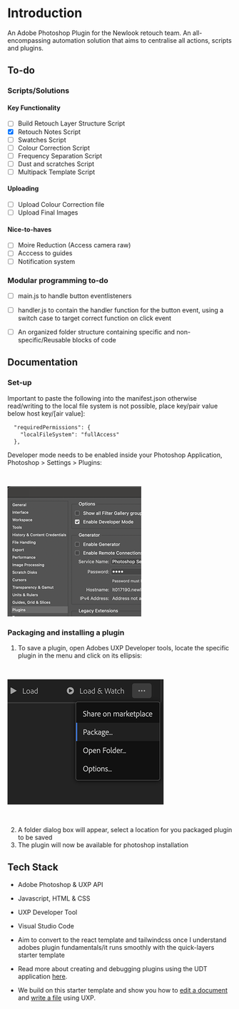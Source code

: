 # Introduction

An Adobe Photoshop Plugin for the Newlook retouch team. An all-encompassing automation solution that aims to centralise all actions, scripts and plugins.

## To-do

### Scripts/Solutions

#### Key Functionality 
- [ ] Build Retouch Layer Structure Script
- [x] Retouch Notes Script
- [ ] Swatches Script 
- [ ] Colour Correction Script
- [ ] Frequency Separation Script
- [ ] Dust and scratches Script
- [ ] Multipack Template Script

#### Uploading
- [ ] Upload Colour Correction file
- [ ] Upload Final Images 

#### Nice-to-haves
- [ ] Moire Reduction (Access camera raw)
- [ ] Acccess to guides
- [ ] Notification system

### Modular programming to-do

- [ ] main.js to handle button eventlisteners 
- [ ] handler.js  to contain the handler function for the button event, using a switch case to target correct function on click event 
- [ ] An organized folder structure containing specific and non-specific/Reusable blocks of code


## Documentation

### Set-up

Important to paste the following into the manifest.json otherwise read/writing to the local file system is not possible, place key/pair value below host key/[air value]:

```
  "requiredPermissions": {
    "localFileSystem": "fullAccess"
  },  

```

Developer mode needs to be enabled inside your Photoshop Application, Photoshop > Settings > Plugins:

</br>

![Developer Mode Enabled](/assets/documention/dev.png)

### Packaging and installing a plugin 

1. To save a plugin, open Adobes UXP Developer tools, locate the specific plugin in the menu and click on its ellipsis:

</br>

![Save/Package a plugin](/assets/documention/package.png)

</br>

2. A folder dialog box will appear, select a location for you packaged plugin to be saved
3. The plugin will now be available for photoshop installation 

## Tech Stack

* Adobe Photoshop & UXP API
* Javascript, HTML & CSS
* UXP Developer Tool
* Visual Studio Code
* Aim to convert to the react template and tailwindcss once I understand adobes plugin fundamentals/it runs smoothly with the quick-layers starter template 


* Read more about creating and debugging plugins using the UDT application [here](https://developer.adobe.com/photoshop/uxp/2022/guides/devtool/udt-walkthrough/). 
* We build on this starter template and show you how to [edit a document](https://developer.adobe.com/photoshop/uxp/2022/guides/getting-started/editing-the-document/) and [write a file](https://developer.adobe.com/photoshop/uxp/2022/guides/getting-started/writing-a-file/) using UXP. 
